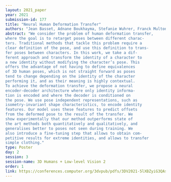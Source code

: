 ```yaml
---
layout: 2021_paper
year: 2021
submission-id: 177
title: "Neural Human Deformation Transfer"
authors: "Jean Basset, Adnane Boukhayma, Stefanie Wuhrer, Franck Multon and Edmond Boyer"
abstract: "We consider the problem of human deformation transfer,
where the goal is to retarget poses between different charac-
ters. Traditional methods that tackle this problem require a
clear definition of the pose, and use this definition to trans-
fer poses between characters. In this work, we take a dif-
ferent approach and transform the identity of a character to
a new identity without modifying the character’s pose. This
offers the advantage of not having to define equivalences
of 3D human poses, which is not straight forward as poses
tend to change depending on the identity of the character
performing it, and as their meaning is highly contextual.
To achieve the deformation transfer, we propose a neural
encoder-decoder architecture where only identity informa-
tion is encoded and where the decoder is conditioned on
the pose. We use pose independent representations, such as
isometry-invariant shape characteristics, to encode identity
features. Our model uses these features to predict offsets
from the deformed pose to the result of the transfer. We
show experimentally that our method outperforms state of
the art methods both quantitatively and qualitatively, and
generalises better to poses not seen during training. We
also introduce a fine-tuning step that allows to obtain com-
petitive results for extreme identities, and allows to transfer
simple clothing."
type: Poster
day: 2
session: 3
session-name: 3D Humans + Low-level Vision 2
order: 1
link: https://conferences.computer.org/3dvpub/pdfs/3DV2021-5lXBZyiG3QAsRBKXHIjqU8/268800a545/268800a545.pdf
---
```

